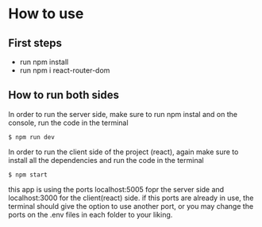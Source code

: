 # How to use

## First steps
- run npm install 
- run npm i react-router-dom

## How to run both sides 

In order to run the server side, make sure to run npm instal and on the console, run the code in the terminal 

    $ npm run dev 


In order to run the client side of the project (react), again make sure to install all the dependencies and  run the code in the terminal

    $ npm start 

this app is using the ports localhost:5005 fopr the server side and localhost:3000 for the client(react) side. if this ports are already in use, the terminal should give the option to use another port, or you may change the ports on the .env files in each folder to your liking.


